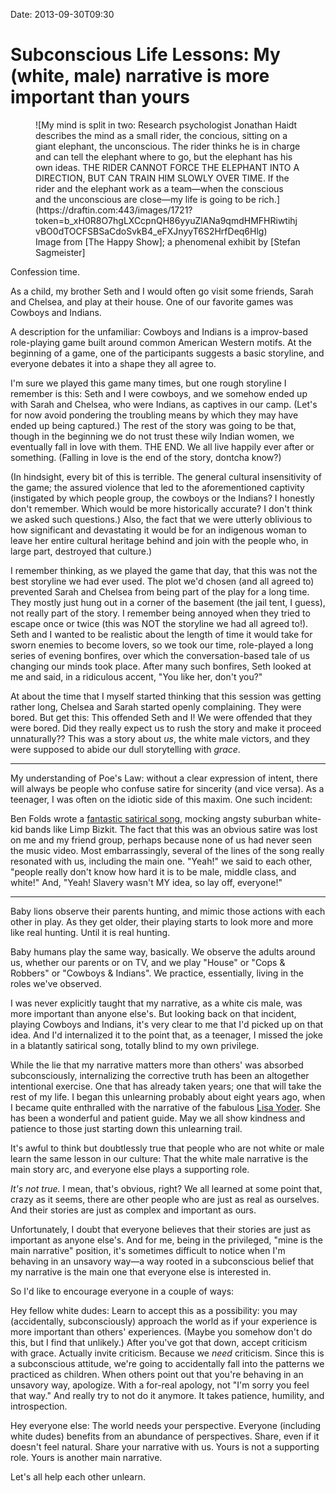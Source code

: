 Date: 2013-09-30T09:30

# Subconscious Life Lessons: My (white, male) narrative is more important than yours

<figure>
  ![My mind is split in two: Research psychologist Jonathan Haidt describes the mind as a small rider, the concious, sitting on a giant elephant, the unconscious. The rider thinks he is in charge and can tell the elephant where to go, but the elephant has his own ideas. THE RIDER CANNOT FORCE THE ELEPHANT INTO A DIRECTION, BUT CAN TRAIN HIM SLOWLY OVER TIME. If the rider and the elephant work as a team—when the conscious and the unconscious are close—my life is going to be rich.](https://draftin.com:443/images/1721?token=b_xH0R8O7hgLXCcpnQH86yyuZlANa9qmdHMFHRiwtihjvBO0dTOCFSBSaCdoSvkB4_eFXJnyyT6S2HrfDeq6Hlg)
  <figcaption>
  Image from [The Happy Show]; a phenomenal exhibit by [Stefan Sagmeister]
  </figcaption>
</figure>

  [The Happy Show]: http://icaphila.org/exhibitions/happyshow.php
  [Stefan Sagmeister]: http://www.sagmeisterwalsh.com/

Confession time.

As a child, my brother Seth and I would often go visit some friends, Sarah and
Chelsea, and play at their house. One of our favorite games was Cowboys and
Indians.

A description for the unfamiliar: Cowboys and Indians is a improv-based
role-playing game built around common American Western motifs. At the beginning
of a game, one of the participants suggests a basic storyline, and everyone
debates it into a shape they all agree to.

I'm sure we played this game many times, but one rough storyline I remember is
this: Seth and I were cowboys, and we somehow ended up with Sarah and Chelsea,
who were Indians, as captives in our camp. (Let's for now avoid pondering the
troubling means by which they may have ended up being captured.) The rest of
the story was going to be that, though in the beginning we do not trust these
wily Indian women, we eventually fall in love with them. THE END. We all live
happily ever after or something. (Falling in love is the end of the story,
dontcha know?)

(In hindsight, every bit of this is terrible. The general cultural
insensitivity of the game; the assured violence that led to the aforementioned
captivity (instigated by which people group, the cowboys or the Indians? I
honestly don't remember. Which would be more historically accurate? I don't
think we asked such questions.) Also, the fact that we were utterly oblivious
to how significant and devastating it would be for an indigenous woman to leave
her entire cultural heritage behind and join with the people who, in large
part, destroyed that culture.)

I remember thinking, as we played the game that day, that this was not the best
storyline we had ever used. The plot we'd chosen (and all agreed to) prevented
Sarah and Chelsea from being part of the play for a long time. They mostly just
hung out in a corner of the basement (the jail tent, I guess), not really part
of the story. I remember being annoyed when they tried to escape once or twice
(this was NOT the storyline we had all agreed to!). Seth and I wanted to be
realistic about the length of time it would take for sworn enemies to become
lovers, so we took our time, role-played a long series of evening bonfires,
over which the conversation-based tale of us changing our minds took place.
After many such bonfires, Seth looked at me and said, in a ridiculous accent,
"You like her, don't you?"

At about the time that I myself started thinking that this session was getting
rather long, Chelsea and Sarah started openly complaining. They were bored. But
get this: This offended Seth and I! We were offended that they were bored. Did
they really expect us to rush the story and make it proceed unnaturally?? This
was a story about _us_, the white male victors, and they were supposed to abide
our dull storytelling with _grace_.

-----

My understanding of Poe's Law: without a clear expression of intent, there will
always be people who confuse satire for sincerity (and vice versa). As a
teenager, I was often on the idiotic side of this maxim. One such incident:

Ben Folds wrote a [fantastic satirical song], mocking angsty suburban white-kid
bands like Limp Bizkit. The fact that this was an obvious satire was lost on me
and my friend group, perhaps because none of us had never seen the music video.
Most embarrassingly, several of the lines of the song really resonated with us,
including the main one. "Yeah!" we said to each other, "people really don't
know how hard it is to be male, middle class, and white!" And, "Yeah! Slavery
wasn't MY idea, so lay off, everyone!"

  [fantastic satirical song]: https://www.youtube.com/watch?v=34u_3Z9_LUw

-----

Baby lions observe their parents hunting, and mimic those actions with each
other in play. As they get older, their playing starts to look more and more
like real hunting. Until it is real hunting.

Baby humans play the same way, basically. We observe the adults around us,
whether our parents or on TV, and we play "House" or "Cops & Robbers" or
"Cowboys & Indians". We practice, essentially, living in the roles we've
observed.

I was never explicitly taught that my narrative, as a white cis male, was more
important than anyone else's. But looking back on that incident, playing
Cowboys and Indians, it's very clear to me that I'd picked up on that idea. And
I'd internalized it to the point that, as a teenager, I missed the joke in a
blatantly satirical song, totally blind to my own privilege.

While the lie that my narrative matters more than others' was absorbed
subconsciously, internalizing the corrective truth has been an altogether
intentional exercise. One that has already taken years; one that will take the
rest of my life. I began this unlearning probably about eight years ago, when I
became quite enthralled with the narrative of the fabulous [Lisa Yoder]. She
has been a wonderful and patient guide. May we all show kindness and patience
to those just starting down this unlearning trail.

  [Lisa Yoder]: http://blog.lisa-yoder.com/

It's awful to think but doubtlessly true that people who are not white or male
learn the same lesson in our culture: That the white male narrative is the main
story arc, and everyone else plays a supporting role.

_It's not true._ I mean, that's obvious, right? We all learned at some point
that, crazy as it seems, there are other people who are just as real as
ourselves. And their stories are just as complex and important as ours.

Unfortunately, I doubt that everyone believes that their stories are just as
important as anyone else's. And for me, being in the privileged, "mine is the
main narrative" position, it's sometimes difficult to notice when I'm behaving
in an unsavory way—a way rooted in a subconscious belief that my narrative is
the main one that everyone else is interested in.

So I'd like to encourage everyone in a couple of ways:

Hey fellow white dudes: Learn to accept this as a possibility: you may
(accidentally, subconsciously) approach the world as if your experience is more
important than others' experiences. (Maybe you somehow don't do this, but I
find that unlikely.) After you've got that down, accept criticism with grace.
Actually invite criticism. Because we _need_ criticism. Since this is a
subconscious attitude, we're going to accidentally fall into the patterns we
practiced as children. When others point out that you're behaving in an
unsavory way, apologize. With a for-real apology, not "I'm sorry you feel that
way." And really try to not do it anymore. It takes patience, humility, and
introspection.

Hey everyone else: The world needs your perspective. Everyone (including white
dudes) benefits from an abundance of perspectives. Share, even if it doesn't
feel natural. Share your narrative with us. Yours is not a supporting role.
Yours is another main narrative.

Let's all help each other unlearn.
